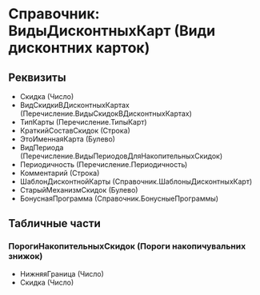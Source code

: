 ﻿# Справочник: ВидыДисконтныхКарт (Види дисконтних карток)

## Реквизиты

- Скидка (Число)
- ВидСкидкиВДисконтныхКартах (Перечисление.ВидыСкидокВДисконтныхКартах)
- ТипКарты (Перечисление.ТипыКарт)
- КраткийСоставСкидок (Строка)
- ЭтоИменнаяКарта (Булево)
- ВидПериода (Перечисление.ВидыПериодовДляНакопительныхСкидок)
- Периодичность (Перечисление.Периодичность)
- Комментарий (Строка)
- ШаблонДисконтнойКарты (Справочник.ШаблоныДисконтныхКарт)
- СтарыйМеханизмСкидок (Булево)
- БонуснаяПрограмма (Справочник.БонусныеПрограммы)

## Табличные части

### ПорогиНакопительныхСкидок (Пороги накопичувальних знижок)

- НижняяГраница (Число)
- Скидка (Число)

